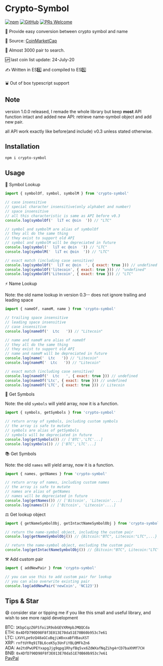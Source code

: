 # Crypto-Symbol

[![npm](https://img.shields.io/npm/v/crypto-symbol)](https://www.npmjs.com/package/crypto-symbol) [![GitHub](https://img.shields.io/github/license/tylim88/crypto-symbol)](https://github.com/tylim88/crypto-symbol/blob/master/LICENSE) [![PRs Welcome](https://img.shields.io/badge/PRs-welcome-brightgreen.svg?style=flat-square)](https://github.com/tylim88/crypto-symbol/pulls)

<!-- [![tylim88](https://circleci.com/gh/tylim88/Crypto-Symbol.svg?style=shield)](<[LINK](https://github.com/tylim88/crypto-symbol#crypto-symbol)>) -->

🐤 Provide easy conversion between crypto symbol and name

📔 Source: [CoinMarketCap](https://coinmarketcap.com/all/views/all/)

🔔 Almost 3000 pair to search.

🆙 last coin list update: 24-July-20

✍️ Written in ES6️⃣ and compiled to ES5️⃣

⛲️ Out of box typescript support

## Note

version 1.0.0 released, I remade the whole library but keep **most** API function intact and added new API: retrieve name-symbol object and add new pair.

all API work exactly like before(and include) v0.3 unless stated otherwise.

## Installation

```bash
npm i crypto-symbol
```

## Usage

🎐 Symbol Lookup

```js
import { symbolOf, symbol, symbolM } from 'crypto-symbol'

// case insensitive
// special character insensitive(only alphabet and number)
// space insensitive
// all this characteristic is same as API before v0.3
console.log(symbolOf('  liT ec @oin  ')) // "LTC"

// symbol and symbolM are alias of symbolOf
// they all do the same thing
// they exist to support old API
// symbol and symbolM will be depreciated in future
console.log(symbol('  liT ec @oin  ')) // "LTC"
console.log(symbolM('  liT ec @oin  ')) // "LTC"

// exact match (including case sensitive)
console.log(symbolOf('  liT ec @oin  ', { exact: true })) // undefined
console.log(symbolOf('litecoin', { exact: true })) // "undefined"
console.log(symbolOf('Litecoin', { exact: true })) // "LTC"
```

⚡️ Name Lookup

Note: the old name lookup in version 0.3-- does not ignore trailing and leading space

```js
import { nameOf, nameM, name } from 'crypto-symbol'

// trailing space insensitive
// leading space insensitive
// case insensitive
console.log(nameOf('  Ltc   ')) // "Litecoin"

// name and nameM are alias of nameOf
// they all do the same thing
// they exist to support old API
// name and nameM will be depreciated in future
console.log(name('  Ltc   ')) // "Litecoin"
console.log(nameM('  Ltc   ')) // "Litecoin"

// exact match (including case sensitive)
console.log(nameOf('  Ltc   ', { exact: true })) // undefined
console.log(nameOf('Ltc', { exact: true })) // undefined
console.log(nameOf('LTC', { exact: true })) // Litecoin
```

🎵 Get Symbols

Note: the old `symbols` will yield array, now it is a function.

```js
import { symbols, getSymbols } from 'crypto-symbol'

// return array of symbols, including custom symbols
// the array is safe to mutate
// symbols are alias of getSymbols
// symbols will be depreciated in future
console.log(getSymbols()) // ['BTC','LTC'...]
console.log(symbols()) // ['BTC','LTC'...]
```

📚 Get Symbols

Note: the old `names` will yield array, now it is a function.

```js
import { names, getNames } from 'crypto-symbol'

// return array of names, including custom names
// the array is safe to mutate
// names are alias of getNames
// names will be depreciated in future
console.log(getNames()) // ['Bitcoin', 'Litecoin'....]
console.log(names()) // ['Bitcoin', 'Litecoin'....]
```

⚖️ Get lookup object

```js
import { getNameSymbolObj, getIntactNameSymbolObj } from 'crypto-symbol'

// return the name-symbol object, including the custom pair
console.log(getNameSymbolObj()) // {Bitcoin:"BTC", Litecoin:"LTC",...}

// return the name-symbol object, excluding the custom pair
console.log(getIntactNameSymbolObj()) // {Bitcoin:"BTC", Litecoin:"LTC",...}
```

⚒ Add custom pair

```js
import { addNewPair } from 'crypto-symbol'

// you can use this to add custom pair for lookup
// you can also overwrite existing pair
console.log(addNewPair('newCoin', 'NC123'))
```

## Tips & Star

😄 consider star or tipping me if you like this small and useful library, and wish to see more rapid development

BTC: `1KbpCqzZ6FSfoi1R9obGEVXRHpbJMQQCda`  
ETH: `0x4DfD790D98F8f3E013E70da51E70B60b953c7e61`  
LTC: `LXVYLpe9zQ48aGCuBqjLW8xxaBfVBauXST`  
XRP: `rnftUYRq91TBL6ceK5y3UnFiYBLQMFkZn6`  
ADA: `Ae2tdPwUPEYxapgJjg9qpg1RhyfBq5vx6ZdWXafNqZihg4rCD7baXhMf7CH`  
BNB: `0x4DfD790D98F8f3E013E70da51E70B60b953c7e61`  
[PayPal](https://www.paypal.me/tylim88)
